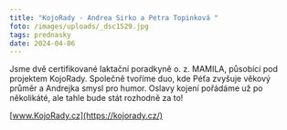 ```yaml
---
title: "KojoRady - Andrea Sirko a Petra Topinková "
foto: /images/uploads/_dsc1529.jpg
tags: prednasky
date: 2024-04-06
---
```

Jsme dvě certifikované laktační poradkyně o. z. MAMILA, působící pod projektem KojoRady. Společně tvoříme duo, kde Péťa zvyšuje věkový průměr a Andrejka smysl pro humor. Oslavy kojení pořádáme už po několikáté, ale tahle bude stát rozhodně za to!

[www.KojoRady.cz](https://kojorady.cz/)
